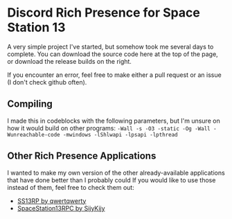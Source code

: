 # Discord Rich Presence for Space Station 13

A very simple project I've started, but somehow took me several days to complete.
You can download the source code here at the top of the page, or download the release builds on the right.

If you encounter an error, feel free to make either a pull request or an issue (I don't check github often).

## Compiling
I made this in codeblocks with the following parameters, but I'm unsure on how it would build on other programs:
`-Wall -s -O3 -static -Og -Wall -Wunreachable-code -mwindows -lShlwapi -lpsapi -lpthread `

## Other Rich Presence Applications
I wanted to make my own version of the other already-available applications that have done better than I probably could
If you would like to use those instead of them, feel free to check them out:
- [SS13RP by qwertqwerty](https://github.com/qwertyquerty/ss13rp)
- [SpaceStation13RPC by SijyKijy](https://github.com/SijyKijy/SpaceStation13RPC)
